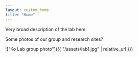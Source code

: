 ```yaml
---
layout: custom_home
title: "Home"
---
```


Very broad description of the lab here

Some photos of our group and research sites?

!["Ko Lab group photo"]({{ "/assets/lab1.jpg" | relative_url }})

